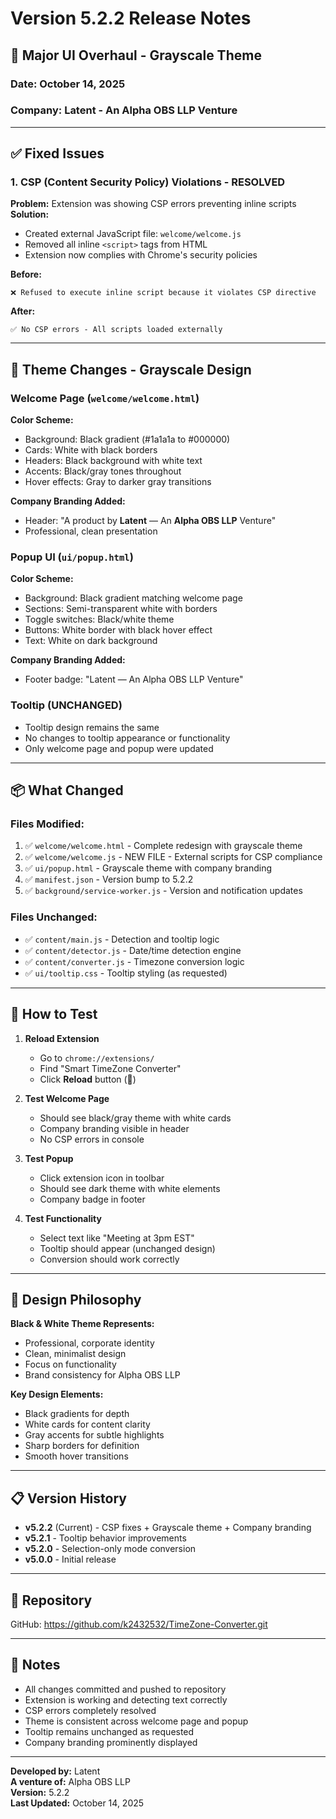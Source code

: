 # Version 5.2.2 Release Notes

## 🎨 Major UI Overhaul - Grayscale Theme

### Date: October 14, 2025
### Company: Latent - An Alpha OBS LLP Venture

---

## ✅ Fixed Issues

### 1. CSP (Content Security Policy) Violations - RESOLVED
**Problem:** Extension was showing CSP errors preventing inline scripts
**Solution:** 
- Created external JavaScript file: `welcome/welcome.js`
- Removed all inline `<script>` tags from HTML
- Extension now complies with Chrome's security policies

**Before:**
```
❌ Refused to execute inline script because it violates CSP directive
```

**After:**
```
✅ No CSP errors - All scripts loaded externally
```

---

## 🎨 Theme Changes - Grayscale Design

### Welcome Page (`welcome/welcome.html`)
**Color Scheme:**
- Background: Black gradient (#1a1a1a to #000000)
- Cards: White with black borders
- Headers: Black background with white text
- Accents: Black/gray tones throughout
- Hover effects: Gray to darker gray transitions

**Company Branding Added:**
- Header: "A product by **Latent** — An **Alpha OBS LLP** Venture"
- Professional, clean presentation

### Popup UI (`ui/popup.html`)
**Color Scheme:**
- Background: Black gradient matching welcome page
- Sections: Semi-transparent white with borders
- Toggle switches: Black/white theme
- Buttons: White border with black hover effect
- Text: White on dark background

**Company Branding Added:**
- Footer badge: "Latent — An Alpha OBS LLP Venture"

### Tooltip (UNCHANGED)
- Tooltip design remains the same
- No changes to tooltip appearance or functionality
- Only welcome page and popup were updated

---

## 📦 What Changed

### Files Modified:
1. ✅ `welcome/welcome.html` - Complete redesign with grayscale theme
2. ✅ `welcome/welcome.js` - NEW FILE - External scripts for CSP compliance
3. ✅ `ui/popup.html` - Grayscale theme with company branding
4. ✅ `manifest.json` - Version bump to 5.2.2
5. ✅ `background/service-worker.js` - Version and notification updates

### Files Unchanged:
- ✅ `content/main.js` - Detection and tooltip logic
- ✅ `content/detector.js` - Date/time detection engine
- ✅ `content/converter.js` - Timezone conversion logic
- ✅ `ui/tooltip.css` - Tooltip styling (as requested)

---

## 🚀 How to Test

1. **Reload Extension**
   - Go to `chrome://extensions/`
   - Find "Smart TimeZone Converter"
   - Click **Reload** button (🔄)

2. **Test Welcome Page**
   - Should see black/gray theme with white cards
   - Company branding visible in header
   - No CSP errors in console

3. **Test Popup**
   - Click extension icon in toolbar
   - Should see dark theme with white elements
   - Company badge in footer

4. **Test Functionality**
   - Select text like "Meeting at 3pm EST"
   - Tooltip should appear (unchanged design)
   - Conversion should work correctly

---

## 🎯 Design Philosophy

**Black & White Theme Represents:**
- Professional, corporate identity
- Clean, minimalist design
- Focus on functionality
- Brand consistency for Alpha OBS LLP

**Key Design Elements:**
- Black gradients for depth
- White cards for content clarity
- Gray accents for subtle highlights
- Sharp borders for definition
- Smooth hover transitions

---

## 📋 Version History

- **v5.2.2** (Current) - CSP fixes + Grayscale theme + Company branding
- **v5.2.1** - Tooltip behavior improvements
- **v5.2.0** - Selection-only mode conversion
- **v5.0.0** - Initial release

---

## 🔗 Repository

GitHub: https://github.com/k2432532/TimeZone-Converter.git

---

## 📝 Notes

- All changes committed and pushed to repository
- Extension is working and detecting text correctly
- CSP errors completely resolved
- Theme is consistent across welcome page and popup
- Tooltip remains unchanged as requested
- Company branding prominently displayed

---

**Developed by:** Latent  
**A venture of:** Alpha OBS LLP  
**Version:** 5.2.2  
**Last Updated:** October 14, 2025
